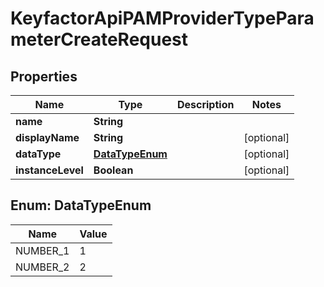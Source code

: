 

# KeyfactorApiPAMProviderTypeParameterCreateRequest


## Properties

| Name | Type | Description | Notes |
|------------ | ------------- | ------------- | -------------|
|**name** | **String** |  |  |
|**displayName** | **String** |  |  [optional] |
|**dataType** | [**DataTypeEnum**](#DataTypeEnum) |  |  [optional] |
|**instanceLevel** | **Boolean** |  |  [optional] |



## Enum: DataTypeEnum

| Name | Value |
|---- | -----|
| NUMBER_1 | 1 |
| NUMBER_2 | 2 |



